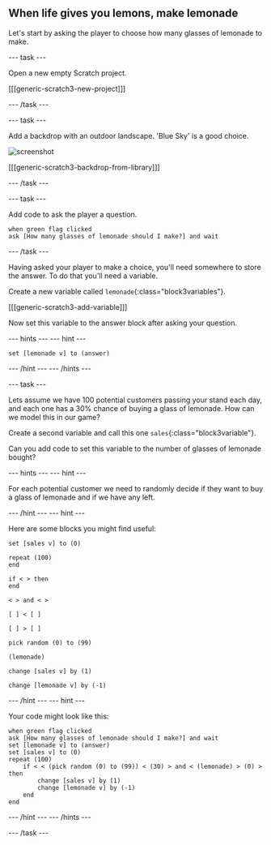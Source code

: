 ## When life gives you lemons, make lemonade

Let's start by asking the player to choose how many glasses of lemonade to make.

--- task ---

Open a new empty Scratch project.

[[[generic-scratch3-new-project]]]

--- /task ---

--- task ---

Add a backdrop with an outdoor landscape. 'Blue Sky' is a good choice.

![screenshot](images/lemonade-stage.png)

[[[generic-scratch3-backdrop-from-library]]]

--- /task ---

--- task ---

Add code to ask the player a question.

```blocks3
when green flag clicked
ask [How many glasses of lemonade should I make?] and wait
```

--- /task ---

Having asked your player to make a choice, you'll need somewhere to store the answer. To do that you'll need a variable.

Create a new variable called `lemonade`{:class="block3variables"}.

[[[generic-scratch3-add-variable]]]

Now set this variable to the answer block after asking your question.

--- hints ---
--- hint ---

```blocks3
set [lemonade v] to (answer)
```

--- /hint ---
--- /hints ---

--- task ---

Lets assume we have 100 potential customers passing your stand each day, and each one has a 30% chance of buying a glass of lemonade. How can we model this in our game?

Create a second variable and call this one `sales`{:class="block3variable"}.

Can you add code to set this variable to the number of glasses of lemonade bought?

--- hints ---
--- hint ---

For each potential customer we need to randomly decide if they want to buy a glass of lemonade and if we have any left.

--- /hint ---
--- hint ---

Here are some blocks you might find useful:

```blocks3
set [sales v] to (0)

repeat (100)
end

if < > then
end

< > and < >

[ ] < [ ]

[ ] > [ ]

pick random (0) to (99)

(lemonade)

change [sales v] by (1)

change [lemonade v] by (-1)
```

--- /hint ---
--- hint ---

Your code might look like this:

```blocks3
when green flag clicked
ask [How many glasses of lemonade should I make?] and wait
set [lemonade v] to (answer)
set [sales v] to (0)
repeat (100)
    if < < (pick random (0) to (99)) < (30) > and < (lemonade) > (0) > then
        change [sales v] by (1)
        change [lemonade v] by (-1)
    end
end
```

--- /hint ---
--- /hints ---

--- /task ---
